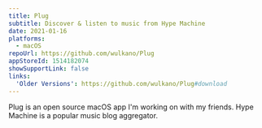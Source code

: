 ```yaml
---
title: Plug
subtitle: Discover & listen to music from Hype Machine
date: 2021-01-16
platforms:
  - macOS
repoUrl: https://github.com/wulkano/Plug
appStoreId: 1514182074
showSupportLink: false
links:
  'Older Versions': https://github.com/wulkano/Plug#download
---
```


Plug is an open source macOS app I'm working on with my friends. Hype Machine is a popular music blog aggregator.
